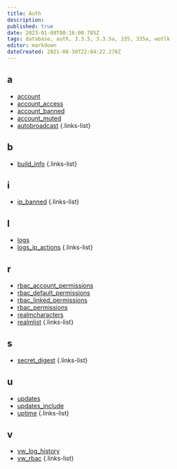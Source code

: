 ```yaml
---
title: Auth
description: 
published: true
date: 2023-01-08T00:16:00.705Z
tags: database, auth, 3.3.5, 3.3.5a, 335, 335a, wotlk
editor: markdown
dateCreated: 2021-08-30T22:04:22.270Z
---
```


## a
- [account](/database/335/auth/account)
- [account_access](/database/335/auth/account_access)
- [account_banned](/database/335/auth/account_banned)
- [account_muted](/database/335/auth/account_muted)
- [autobroadcast](/database/335/auth/autobroadcast)
{.links-list}
## b
- [build_info](/database/335/auth/build_info)
{.links-list}
## i
- [ip_banned](/database/335/auth/ip_banned)
{.links-list}
## l
- [logs](/database/335/auth/logs)
- [logs_ip_actions](/database/335/auth/logs_ip_actions)
{.links-list}
## r
- [rbac_account_permissions](https://trinitycore.info/en/how-to/RBAC)
- [rbac_default_permissions](https://trinitycore.info/en/how-to/RBAC)
- [rbac_linked_permissions](https://trinitycore.info/en/how-to/RBAC)
- [rbac_permissions](https://trinitycore.info/en/how-to/RBAC)
- [realmcharacters](/database/335/auth/realmcharacters)
- [realmlist](/database/335/auth/realmlist)
{.links-list}
## s
- [secret_digest](/database/335/auth/secret_digest)
{.links-list}
## u
- [updates](/database/335/auth/updates)
- [updates_include](/database/335/auth/updates_include)
- [uptime](/database/335/auth/uptime)
{.links-list}
## v
- [vw_log_history](/database/335/auth/vw_log_history)
- [vw_rbac](/database/335/auth/vw_rbac)
{.links-list}
